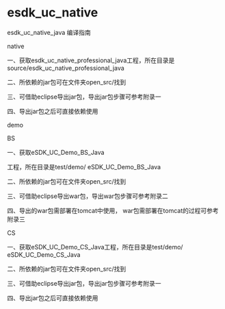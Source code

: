 esdk_uc_native
==============
esdk_uc_native_java 编译指南

native

一、获取esdk_uc_native_professional_java工程，所在目录是source/esdk_uc_native_professional_java

二、所依赖的jar包可在文件夹open_src/找到

三、可借助eclipse导出jar包，导出jar包步骤可参考附录一

四、导出jar包之后可直接依赖使用

demo

BS

一、获取eSDK_UC_Demo_BS_Java

工程，所在目录是test/demo/ eSDK_UC_Demo_BS_Java

二、所依赖的jar包可在文件夹open_src/找到

三、可借助eclipse导出war包，导出war包步骤可参考附录二

四、导出的war包需部署在tomcat中使用， war包需部署在tomcat的过程可参考附录三

CS

一、获取eSDK_UC_Demo_CS_Java工程，所在目录是test/demo/ eSDK_UC_Demo_CS_Java

二、所依赖的jar包可在文件夹open_src/找到

三、可借助eclipse导出jar包，导出jar包步骤可参考附录一

四、导出jar包之后可直接依赖使用
